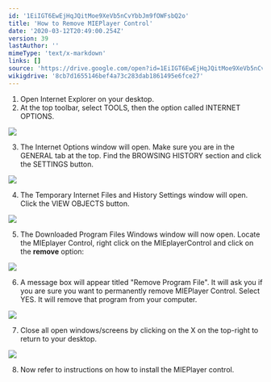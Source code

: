 ```yaml
---
id: '1EiIGT6EwEjHqJQitMoe9XeVb5nCvYbbJm9fOWFsbQ2o'
title: 'How to Remove MIEPlayer Control'
date: '2020-03-12T20:49:00.254Z'
version: 39
lastAuthor: ''
mimeType: 'text/x-markdown'
links: []
source: 'https://drive.google.com/open?id=1EiIGT6EwEjHqJQitMoe9XeVb5nCvYbbJm9fOWFsbQ2o'
wikigdrive: '8cb7d1655146bef4a73c283dab1861495e6fce27'
---
```

1. Open Internet Explorer on your desktop.
2. At the top toolbar, select TOOLS, then the option called INTERNET OPTIONS.

![](../how-to-remove-mieplayer-control.assets/586db13c45872adf0cc7d11ebb9db2f7.png)

3. The Internet Options window will open. Make sure you are in the GENERAL tab at the top. Find the BROWSING HISTORY section and click the SETTINGS button.

![](../how-to-remove-mieplayer-control.assets/59e59043c063cd19e9ad06dac9d6c164.png)

4. The Temporary Internet Files and History Settings window will open. Click the VIEW OBJECTS button.

![](../how-to-remove-mieplayer-control.assets/cb1e8950e59a9b89c2b671be4b1b67c3.png)

5. The Downloaded Program Files Windows window will now open. Locate the MIEplayer Control, right click on the MIEplayerControl and click on the <strong>remove</strong> option:

![](../how-to-remove-mieplayer-control.assets/cd0e8ff7e51324e92fb1c653dfe5dac4.png)

6. A message box will appear titled "Remove Program File". It will ask you if you are sure you want to permanently remove MIEPlayer Control. Select YES. It will remove that program from your computer.

![](../how-to-remove-mieplayer-control.assets/5b3400a89335ac1e9699af3408191d14.png)

7. Close all open windows/screens by clicking on the X on the top-right to return to your desktop.

![](../how-to-remove-mieplayer-control.assets/491fb7225255f5bbda5fa93c379c645e.png)

8. Now refer to instructions on how to install the MIEPlayer control.
